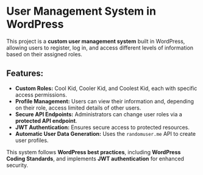 # User Management System in WordPress

This project is a **custom user management system** built in WordPress, allowing users to register, log in, and access different levels of information based on their assigned roles. 

## Features:
- **Custom Roles:** Cool Kid, Cooler Kid, and Coolest Kid, each with specific access permissions.
- **Profile Management:** Users can view their information and, depending on their role, access limited details of other users.
- **Secure API Endpoints:** Administrators can change user roles via a **protected API endpoint**.
- **JWT Authentication:** Ensures secure access to protected resources.
- **Automatic User Data Generation:** Uses the `randomuser.me` API to create user profiles.

This system follows **WordPress best practices**, including **WordPress Coding Standards**, and implements **JWT authentication** for enhanced security.

